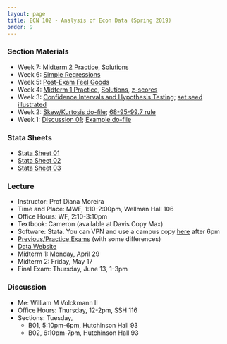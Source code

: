 ```yaml
---
layout: page
title: ECN 102 - Analysis of Econ Data (Spring 2019)
order: 9
---
```


### Section Materials
* Week 7: [Midterm 2 Practice](discussion07.pdf), [Solutions](discussion07_answers)
* Week 6: [Simple Regressions](simpleregressions.pdf)
* Week 5: [Post-Exam Feel Goods](https://youtu.be/nMNLrQW7_pU)
* Week 4: [Midterm 1 Practice](discussion04.pdf), [Solutions](discussion04_answers.pdf), [z-scores](https://www.statisticshowto.datasciencecentral.com/probability-and-statistics/z-score/)
* Week 3: [Confidence Intervals and Hypothesis Testing](CI_htest_pvalue.pdf); [set seed illustrated](setseed.do)
* Week 2: [Skew/Kurtosis do-file](dofile02.do); [68-95-99.7 rule](68-95-997.jpg)
* Week 1: [Discussion 01](discussion01.pdf); [Example do-file](dofile01.do)


### Stata Sheets
* [Stata Sheet 01](stata01.pdf)
* [Stata Sheet 02](stata02.pdf)
* [Stata Sheet 03](stata03.pdf)


### Lecture
* Instructor: Prof Diana Moreira
* Time and Place: MWF, 1:10-2:00pm, Wellman Hall 106
* Office Hours: WF, 2:10-3:10pm
* Textbook: Cameron (available at Davis Copy Max)
* Software: Stata. You can VPN and use a campus copy [here](https://virtuallab.ucdavis.edu/) after 6pm
* [Previous/Practice Exams](http://cameron.econ.ucdavis.edu/e102/supp102.html) (with some differences)
* [Data Website](http://cameron.econ.ucdavis.edu/ECN102SPRING/AED_DATA.html)
* Midterm 1: Monday, April 29
* Midterm 2: Friday, May 17
* Final Exam: Thursday, June 13, 1-3pm


### Discussion
* Me: William M Volckmann II
* Office Hours: Thursday, 12-2pm, SSH 116
* Sections: Tuesday,
  * B01, 5:10pm-6pm, Hutchinson Hall 93
  * B02, 6:10pm-7pm, Hutchinson Hall 93
